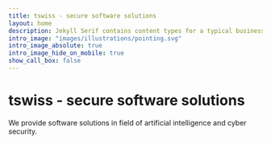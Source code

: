 ```yaml
---
title: tswiss - secure software solutions
layout: home
description: Jekyll Serif contains content types for a typical business website. The theme is fully responsive, blazing fast and artfully illustrated.
intro_image: "images/illustrations/pointing.svg"
intro_image_absolute: true
intro_image_hide_on_mobile: true
show_call_box: false
---
```


# tswiss - secure software solutions

We provide software solutions in field of artificial intelligence and cyber security.
